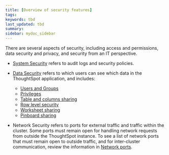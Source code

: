 ```yaml
---
title: [Overview of security features]
tags:
keywords: tbd
last_updated: tbd
summary:
sidebar: mydoc_sidebar
---
```

There are several aspects of security, including access and permissions, data security and privacy, and security from an IT perspective.

- [System Security](audit_logs.html#) refers to audit logs and security policies.


- [Data Security](sharing_security_overview.html#) refers to which users can see which data in the ThoughtSpot application, and includes:
  -   [Users and Groups](../users_groups/about_users_groups.html#)
  -   [Privileges](../users_groups/about_users_groups.html#privileges-and-groups)
  -   [Table and columns sharing](share_source_tables.html#)
  -   [Row level security](about_row_security.html#)
  -   [Worksheet sharing](share_worksheets.html#)
  -   [Pinboard sharing](share_pinboards.html#)


- Network Security refers to ports for external traffic and traffic within the cluster.  Some ports must remain open for handling network requests from outside the ThoughtSpot instance. To see a list of network ports that must remain open to outside traffic, and for inter-cluster communication, review the information in [Network ports](../setup/firewall_ports.html#).
